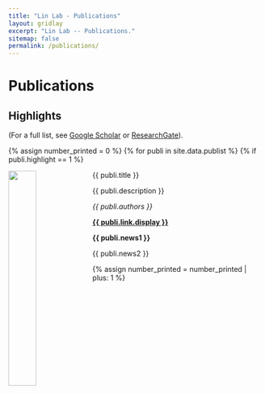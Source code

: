 ```yaml
---
title: "Lin Lab - Publications"
layout: gridlay
excerpt: "Lin Lab -- Publications."
sitemap: false
permalink: /publications/
---
```



# Publications

## Highlights

(For a full list, see [Google Scholar](https://scholar.google.com/citations?user=VSlcvLoAAAAJ&hl=en) or [ResearchGate](https://www.researchgate.net/profile/Xubo_Lin)).

{% assign number_printed = 0 %}
{% for publi in site.data.publist %}
{% if publi.highlight == 1 %}

<div class="col-sm-6 clearfix">
 <div class="well">
  <pubtit>{{ publi.title }}</pubtit>
  <img src="{{ site.url }}{{ site.baseurl }}/images/Publications/{{ publi.image }}" class="img-responsive" width="33%" style="float: left" />
  <p>{{ publi.description }}</p>
  <p><em>{{ publi.authors }}</em></p>
  <p><strong><a href="{{ publi.link.url }}">{{ publi.link.display }}</a></strong></p>
  <p class="text-danger"><strong> {{ publi.news1 }}</strong></p>
  <p> {{ publi.news2 }}</p>
 </div>
</div>

{% assign number_printed = number_printed | plus: 1 %}
